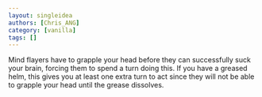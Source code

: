 ```yaml
---
layout: singleidea
authors: [Chris_ANG]
category: [vanilla]
tags: []
---
```

Mind flayers have to grapple your head before they can successfully suck your brain, forcing them to spend a turn doing this. If you have a greased helm, this gives you at least one extra turn to act since they will not be able to grapple your head until the grease dissolves.

